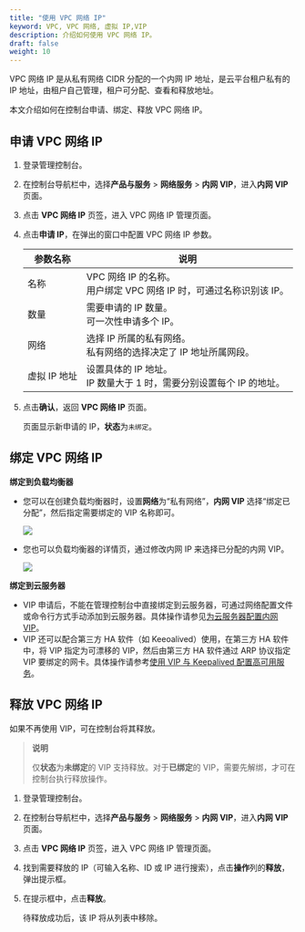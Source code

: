 ```yaml
---
title: "使用 VPC 网络 IP"
keyword: VPC, VPC 网络, 虚拟 IP,VIP 
description: 介绍如何使用 VPC 网络 IP。
draft: false
weight: 10
---
```


VPC 网络 IP 是从私有网络 CIDR 分配的一个内网 IP 地址，是云平台租户私有的 IP 地址，由租户自己管理，租户可分配、查看和释放地址。

本文介绍如何在控制台申请、绑定、释放 VPC 网络 IP。

## 申请 VPC 网络 IP

1. 登录管理控制台。

2. 在控制台导航栏中，选择**产品与服务** > **网络服务** > **内网 VIP**，进入**内网 VIP** 页面。

3. 点击 **VPC 网络 IP** 页签，进入 VPC 网络 IP 管理页面。

4. 点击**申请 IP**，在弹出的窗口中配置 VPC 网络 IP 参数。

   | 参数名称     | 说明                                                         |
   | ------------ | ------------------------------------------------------------ |
   | 名称         | VPC 网络 IP 的名称。<br/>用户绑定 VPC 网络 IP 时，可通过名称识别该 IP。 |
   | 数量         | 需要申请的 IP 数量。<br/>可一次性申请多个 IP。               |
   | 网络         | 选择 IP 所属的私有网络。<br/>私有网络的选择决定了 IP 地址所属网段。 |
   | 虚拟 IP 地址 | 设置具体的 IP 地址。<br/> IP 数量大于 1 时，需要分别设置每个 IP 的地址。 |

5. 点击**确认**，返回 **VPC 网络 IP** 页面。

   页面显示新申请的 IP，**状态**为`未绑定`。

## 绑定 VPC 网络 IP

**绑定到负载均衡器**

- 您可以在创建负载均衡器时，设置**网络**为“私有网络”，**内网 VIP** 选择“绑定已分配”，然后指定需要绑定的 VIP 名称即可。

  ![](/network/vpc/_images/vxnet_vip_bind_lb.png)

- 您也可以负载均衡器的详情页，通过修改内网 IP 来选择已分配的内网 VIP。

  ![](/network/vpc/_images/vxnet_vip_bind_lb_2.png)

**绑定到云服务器**

- VIP 申请后，不能在管理控制台中直接绑定到云服务器，可通过网络配置文件或命令行方式手动添加到云服务器。具体操作请参见[为云服务器配置内网 VIP](../04_vip_bind_vm/)。
- VIP 还可以配合第三方 HA 软件（如 Keeoalived）使用，在第三方 HA 软件中，将 VIP 指定为可漂移的 VIP，然后由第三方 HA 软件通过 ARP 协议指定 VIP 要绑定的网卡。具体操作请参考[使用 VIP 与 Keepalived 配置高可用服务](../../../best-practices/vip_keepalived_ha/)。

## 释放 VPC 网络 IP

如果不再使用 VIP，可在控制台将其释放。

> **说明**
>
> 仅**状态**为**未绑定**的 VIP 支持释放。对于**已绑定**的 VIP，需要先解绑，才可在控制台执行释放操作。

1. 登录管理控制台。

2. 在控制台导航栏中，选择**产品与服务** > **网络服务** > **内网 VIP**，进入**内网 VIP** 页面。

3. 点击 **VPC 网络 IP** 页签，进入 VPC 网络 IP 管理页面。

1. 找到需要释放的 IP（可输入名称、ID 或 IP 进行搜索），点击**操作**列的**释放**，弹出提示框。

2. 在提示框中，点击**释放**。

   待释放成功后，该 IP 将从列表中移除。
